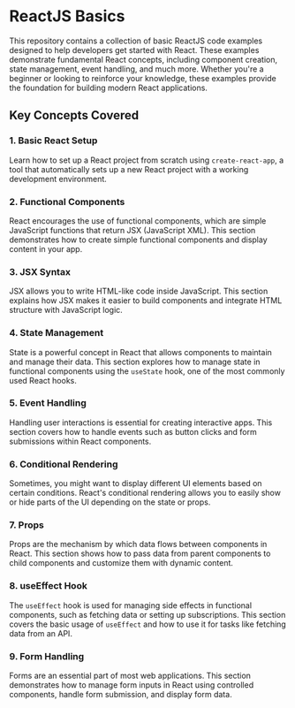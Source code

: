 # ReactJS Basics

This repository contains a collection of basic ReactJS code examples designed to help developers get started with React. These examples demonstrate fundamental React concepts, including component creation, state management, event handling, and much more. Whether you're a beginner or looking to reinforce your knowledge, these examples provide the foundation for building modern React applications.

## Key Concepts Covered

### 1. **Basic React Setup**
Learn how to set up a React project from scratch using `create-react-app`, a tool that automatically sets up a new React project with a working development environment.

### 2. **Functional Components**
React encourages the use of functional components, which are simple JavaScript functions that return JSX (JavaScript XML). This section demonstrates how to create simple functional components and display content in your app.

### 3. **JSX Syntax**
JSX allows you to write HTML-like code inside JavaScript. This section explains how JSX makes it easier to build components and integrate HTML structure with JavaScript logic.

### 4. **State Management**
State is a powerful concept in React that allows components to maintain and manage their data. This section explores how to manage state in functional components using the `useState` hook, one of the most commonly used React hooks.

### 5. **Event Handling**
Handling user interactions is essential for creating interactive apps. This section covers how to handle events such as button clicks and form submissions within React components.

### 6. **Conditional Rendering**
Sometimes, you might want to display different UI elements based on certain conditions. React's conditional rendering allows you to easily show or hide parts of the UI depending on the state or props.

### 7. **Props**
Props are the mechanism by which data flows between components in React. This section shows how to pass data from parent components to child components and customize them with dynamic content.

### 8. **useEffect Hook**
The `useEffect` hook is used for managing side effects in functional components, such as fetching data or setting up subscriptions. This section covers the basic usage of `useEffect` and how to use it for tasks like fetching data from an API.

### 9. **Form Handling**
Forms are an essential part of most web applications. This section demonstrates how to manage form inputs in React using controlled components, handle form submission, and display form data.

